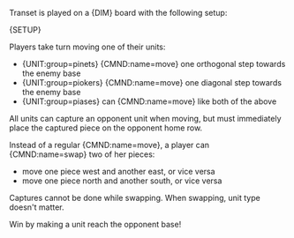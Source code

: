 Transet is played on a {DIM} board with the following setup:

{SETUP}

Players take turn moving one of their units:

- {UNIT:group=pinets} {CMND:name=move} one orthogonal step towards the enemy base
- {UNIT:group=piokers} {CMND:name=move} one diagonal step towards the enemy base
- {UNIT:group=piases} can {CMND:name=move} like both of the above

All units can capture an opponent unit when moving, but must immediately place the captured piece on the opponent home row.

Instead of a regular {CMND:name=move}, a player can {CMND:name=swap} two of her pieces:

- move one piece west and another east, or vice versa
- move one piece north and another south, or vice versa

Captures cannot be done while swapping. When swapping, unit type doesn't matter.

Win by making a unit reach the opponent base!
